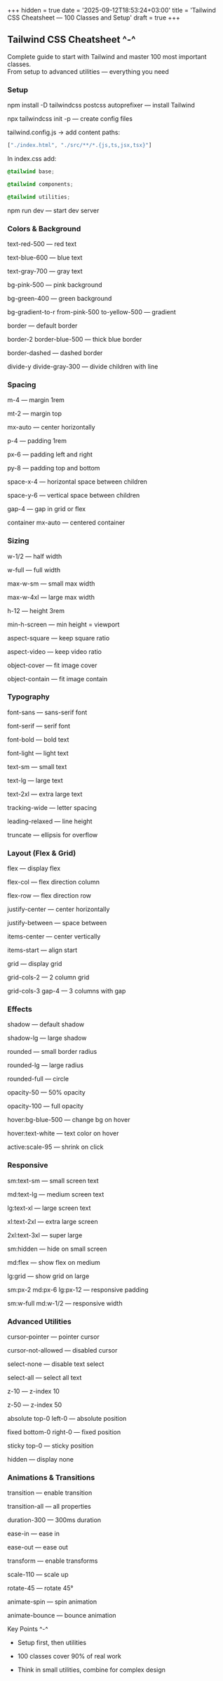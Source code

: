 +++
hidden = true
date = '2025-09-12T18:53:24+03:00'
title = 'Tailwind CSS Cheatsheet — 100 Classes and Setup'
draft = true
+++

## Tailwind CSS Cheatsheet ^-^

Complete guide to start with Tailwind and master 100 most important classes.  
From setup to advanced utilities — everything you need

### Setup

npm install -D tailwindcss postcss autoprefixer — install Tailwind

npx tailwindcss init -p — create config files

tailwind.config.js → add content paths: 
```js
["./index.html", "./src/**/*.{js,ts,jsx,tsx}"]
```

In index.css add:
```css
@tailwind base;

@tailwind components;

@tailwind utilities;
```

npm run dev — start dev server

### Colors & Background

text-red-500 — red text

text-blue-600 — blue text

text-gray-700 — gray text

bg-pink-500 — pink background

bg-green-400 — green background

bg-gradient-to-r from-pink-500 to-yellow-500 — gradient

border — default border

border-2 border-blue-500 — thick blue border

border-dashed — dashed border

divide-y divide-gray-300 — divide children with line

### Spacing

m-4 — margin 1rem

mt-2 — margin top

mx-auto — center horizontally

p-4 — padding 1rem

px-6 — padding left and right

py-8 — padding top and bottom

space-x-4 — horizontal space between children

space-y-6 — vertical space between children

gap-4 — gap in grid or flex

container mx-auto — centered container

### Sizing

w-1/2 — half width

w-full — full width

max-w-sm — small max width

max-w-4xl — large max width

h-12 — height 3rem

min-h-screen — min height = viewport

aspect-square — keep square ratio

aspect-video — keep video ratio

object-cover — fit image cover

object-contain — fit image contain

### Typography

font-sans — sans-serif font

font-serif — serif font

font-bold — bold text

font-light — light text

text-sm — small text

text-lg — large text

text-2xl — extra large text

tracking-wide — letter spacing

leading-relaxed — line height

truncate — ellipsis for overflow

### Layout (Flex & Grid)

flex — display flex

flex-col — flex direction column

flex-row — flex direction row

justify-center — center horizontally

justify-between — space between

items-center — center vertically

items-start — align start

grid — display grid

grid-cols-2 — 2 column grid

grid-cols-3 gap-4 — 3 columns with gap

### Effects

shadow — default shadow

shadow-lg — large shadow

rounded — small border radius

rounded-lg — large radius

rounded-full — circle

opacity-50 — 50% opacity

opacity-100 — full opacity

hover:bg-blue-500 — change bg on hover

hover:text-white — text color on hover

active:scale-95 — shrink on click

### Responsive

sm:text-sm — small screen text

md:text-lg — medium screen text

lg:text-xl — large screen text

xl:text-2xl — extra large screen

2xl:text-3xl — super large

sm:hidden — hide on small screen

md:flex — show flex on medium

lg:grid — show grid on large

sm:px-2 md:px-6 lg:px-12 — responsive padding

sm:w-full md:w-1/2 — responsive width

### Advanced Utilities

cursor-pointer — pointer cursor

cursor-not-allowed — disabled cursor

select-none — disable text select

select-all — select all text

z-10 — z-index 10

z-50 — z-index 50

absolute top-0 left-0 — absolute position

fixed bottom-0 right-0 — fixed position

sticky top-0 — sticky position

hidden — display none

### Animations & Transitions

transition — enable transition

transition-all — all properties

duration-300 — 300ms duration

ease-in — ease in

ease-out — ease out

transform — enable transforms

scale-110 — scale up

rotate-45 — rotate 45°

animate-spin — spin animation

animate-bounce — bounce animation

Key Points ^-^

- Setup first, then utilities

- 100 classes cover 90% of real work

- Think in small utilities, combine for complex design

